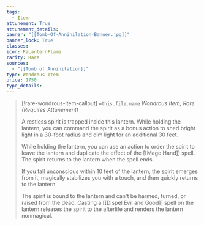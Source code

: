 ```yaml
---
tags:
  - Item
attunement: True
attunement_details: 
banner: "[[Tomb-Of-Annihilation-Banner.jpg]]"
banner_lock: True
classes:
icon: RaLanternFlame
rarity: Rare
sources:
  - "[[Tomb of Annihilation]]"
type: Wondrous Item
price: 1750
type_details: 
---
```

>[!rare-wondrous-item-callout] `=this.file.name`
>*Wondrous Item, Rare (Requires Attunement)*
>
>A restless spirit is trapped inside this lantern. While holding the lantern, you can command the spirit as a bonus action to shed bright light in a 30-foot radius and dim light for an additional 30 feet.
>
>While holding the lantern, you can use an action to order the spirit to leave the lantern and duplicate the effect of the [[Mage Hand]] spell. The spirit returns to the lantern when the spell ends.
>
>If you fall unconscious within 10 feet of the lantern, the spirit emerges from it, magically stabilizes you with a touch, and then quickly returns to the lantern.
>
>The spirit is bound to the lantern and can't be harmed, turned, or raised from the dead. Casting a [[Dispel Evil and Good]] spell on the lantern releases the spirit to the afterlife and renders the lantern nonmagical.
>
>
